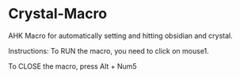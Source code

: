 # Crystal-Macro
AHK Macro for automatically setting and hitting obsidian and crystal.

Instructions:
To RUN the macro, you need to click on mouse1.

To CLOSE the macro, press Alt + Num5
